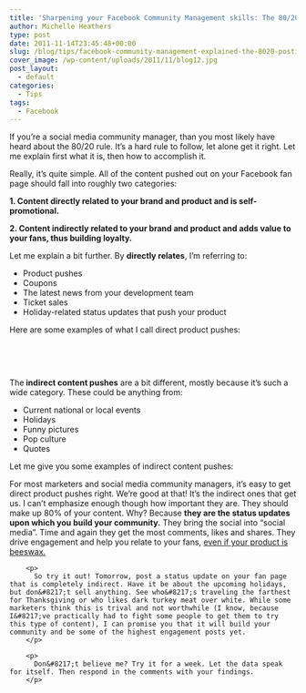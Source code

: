 ```yaml
---
title: 'Sharpening your Facebook Community Management skills: The 80/20 rule for status updates'
author: Michelle Heathers
type: post
date: 2011-11-14T23:45:48+00:00
slug: /blog/tips/facebook-community-management-explained-the-8020-posting-rule-for-status-updates
cover_image: /wp-content/uploads/2011/11/blog12.jpg
post_layout:
  - default
categories:
  - Tips
tags:
  - Facebook
---
```


If you&#8217;re a social media community manager, than you most likely have heard about the 80/20 rule. It&#8217;s a hard rule to follow, let alone get it right. Let me explain first what it is, then how to accomplish it.

Really, it&#8217;s quite simple. All of the content pushed out on your Facebook fan page should fall into roughly two categories:

**1. Content directly related to your brand and product and is self-promotional.**

**2. Content indirectly related to your brand and product and adds value to your fans, thus building loyalty.**

Let me explain a bit further. By **directly relates**, I&#8217;m referring to:

- Product pushes
- Coupons
- The latest news from your development team
- Ticket sales
- Holiday-related status updates that push your product

Here are some examples of what I call direct product pushes:

&nbsp;

&nbsp;

<p style="text-align: center;">
  <p>
    The<strong> indirect content pushes</strong> are a bit different, mostly because it&#8217;s such a wide category. These could be anything from:
  </p>
  
  <ul>
    <li>
      Current national or local events
    </li>
    <li>
      Holidays
    </li>
    <li>
      Funny pictures
    </li>
    <li>
      Pop culture
    </li>
    <li>
      Quotes
    </li>
  </ul>
  
  <p>
    Let me give you some examples of indirect content pushes:
  </p>
  
  <p style="text-align: center;">
    <p style="text-align: center;">
      <p style="text-align: center;">
        <p>
          For most marketers and social media community managers, it&#8217;s easy to get direct product pushes right. We&#8217;re good at that! It&#8217;s the indirect ones that get us. I can&#8217;t emphasize enough though how important they are. They should make up 80% of your content. Why? Because <strong>they are the status updates upon which you build your community.</strong> They bring the social into &#8220;social media&#8221;. Time and again they get the most comments, likes and shares. They drive engagement and help you relate to your fans, <a title="Burt's Bees" href="http://www.facebook.com/burtsbees" target="_blank" rel="nofollow">even if your product is beeswax. </a>
        </p>
        
        <p>
          So try it out! Tomorrow, post a status update on your fan page that is completely indirect. Have it be about the upcoming holidays, but don&#8217;t sell anything. See who&#8217;s traveling the farthest for Thanksgiving or who likes dark turkey meat over white. While some marketers think this is trival and not worthwhile (I know, because I&#8217;ve practically had to fight some people to get them to try this type of content), I can promise you that it will build your community and be some of the highest engagement posts yet.
        </p>
        
        <p>
          Don&#8217;t believe me? Try it for a week. Let the data speak for itself. Then respond in the comments with your findings.
        </p>
